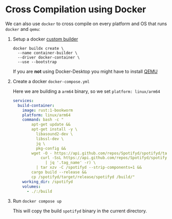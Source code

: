 # Cross Compilation using Docker

We can also use `docker` to cross compile on every platform and OS that runs `docker` and `qemu`:

1. Setup a docker [custom builder](https://docs.docker.com/build/building/multi-platform/#create-a-custom-builder)

    ```shell
    docker buildx create \
      --name container-builder \
      --driver docker-container \
      --use --bootstrap
    ```

    If you are **not** using Docker-Desktop you might have to install [QEMU](https://docs.docker.com/build/building/multi-platform/#install-qemu-manually)

2. Create a docker `docker-compose.yml`

    Here we are building a `arm64` binary, so we set `platform: linux/arm64`

    ```yaml
    services:
      build-container:
        image: rust:1-bookworm
        platform: linux/arm64
        command: bash -c "
            apt-get update &&
            apt-get install -y \
              libasound2-dev \
              libssl-dev \
              jq \
              pkg-config &&
            wget -O - https://api.github.com/repos/Spotifyd/spotifyd/tarball/$(\
                curl -SsL https://api.github.com/repos/Spotifyd/spotifyd/releases/latest \
                  | jq '.tag_name' -r) \
              | tar xzv -C /spotifyd --strip-components=1 &&
            cargo build --release &&
            cp /spotifyd/target/release/spotifyd /build/"
        working_dir: /spotifyd
        volumes:
          - ./:/build
    ```

3. Run `docker compose up`

    This will copy the build `spotifyd` binary in the current directory.
